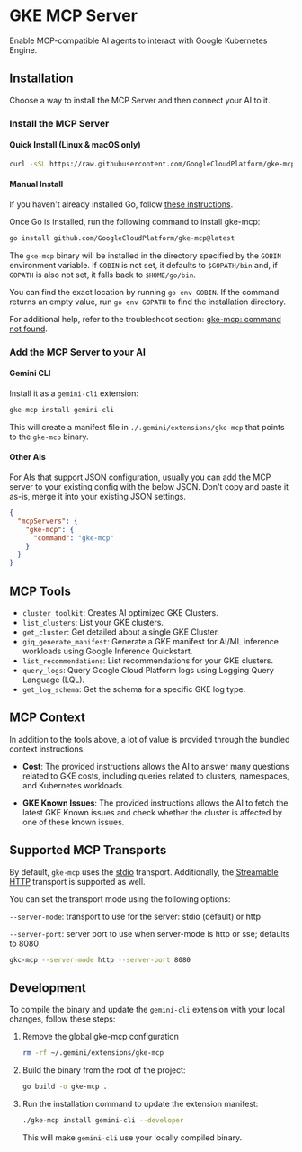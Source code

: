 # GKE MCP Server

Enable MCP-compatible AI agents to interact with Google Kubernetes Engine.

## Installation

Choose a way to install the MCP Server and then connect your AI to it.

### Install the MCP Server

#### Quick Install (Linux & macOS only)

```sh
curl -sSL https://raw.githubusercontent.com/GoogleCloudPlatform/gke-mcp/main/install.sh | bash
```

#### Manual Install

If you haven't already installed Go, follow [these instructions](https://go.dev/doc/install).

Once Go is installed, run the following command to install gke-mcp:

```sh
go install github.com/GoogleCloudPlatform/gke-mcp@latest
```

The `gke-mcp` binary will be installed in the directory specified by the `GOBIN` environment variable. If `GOBIN` is not set, it defaults to `$GOPATH/bin` and, if `GOPATH` is also not set, it falls back to `$HOME/go/bin`.

You can find the exact location by running `go env GOBIN`. If the command returns an empty value, run `go env GOPATH` to find the installation directory.

For additional help, refer to the troubleshoot section: [gke-mcp: command not found](TROUBLESHOOTING.md#gke-mcp-command-not-found-on-macos-or-linux).

### Add the MCP Server to your AI

#### Gemini CLI

Install it as a `gemini-cli` extension:

```sh
gke-mcp install gemini-cli
```

This will create a manifest file in `./.gemini/extensions/gke-mcp` that points to the `gke-mcp` binary.

#### Other AIs

For AIs that support JSON configuration, usually you can add the MCP server to your existing config with the below JSON. Don't copy and paste it as-is, merge it into your existing JSON settings.

```json
{
  "mcpServers": {
    "gke-mcp": {
      "command": "gke-mcp"
    }
  }
}
```

## MCP Tools

- `cluster_toolkit`: Creates AI optimized GKE Clusters.
- `list_clusters`: List your GKE clusters.
- `get_cluster`: Get detailed about a single GKE Cluster.
- `giq_generate_manifest`: Generate a GKE manifest for AI/ML inference workloads using Google Inference Quickstart.
- `list_recommendations`: List recommendations for your GKE clusters.
- `query_logs`: Query Google Cloud Platform logs using Logging Query Language (LQL).
- `get_log_schema`: Get the schema for a specific GKE log type.

## MCP Context

In addition to the tools above, a lot of value is provided through the bundled context instructions.

- **Cost**: The provided instructions allows the AI to answer many questions related to GKE costs, including queries related to clusters, namespaces, and Kubernetes workloads.

- **GKE Known Issues**: The provided instructions allows the AI to fetch the latest GKE Known issues and check whether the cluster is affected by one of these known issues.

## Supported MCP Transports

By default, `gke-mcp` uses the [stdio]("https://modelcontextprotocol.io/specification/2025-06-18/basic/transports#stdio") transport. Additionally, the [Streamable HTTP](https://modelcontextprotocol.io/specification/2025-06-18/basic/transports#streamable-http) transport is supported as well.

You can set the transport mode using the following options:

`--server-mode`: transport to use for the server: stdio (default) or http

`--server-port`: server port to use when server-mode is http or sse; defaults to 8080

```sh
gkc-mcp --server-mode http --server-port 8080
```

## Development

To compile the binary and update the `gemini-cli` extension with your local changes, follow these steps:

1. Remove the global gke-mcp configuration

   ```sh
   rm -rf ~/.gemini/extensions/gke-mcp
   ```

1. Build the binary from the root of the project:

   ```sh
   go build -o gke-mcp .
   ```

1. Run the installation command to update the extension manifest:

   ```sh
   ./gke-mcp install gemini-cli --developer
   ```

   This will make `gemini-cli` use your locally compiled binary.
